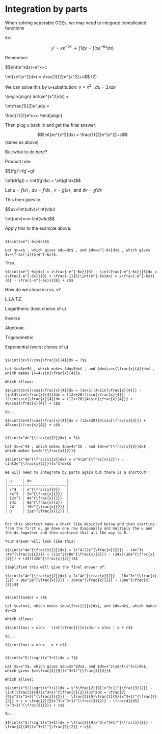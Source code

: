# Integration by parts

When solving seperable ODEs, we may need to integrate complicated functions

ex: 

$$y'=xe^{-6x} \to \int1dy=\int(xe^{-6x}dx)$$

Remember:

$$\int(e^xdx)=e^x+c 

\int(xe^{x^2}dx) = \frac{1}{2}e^{x^2}+c$$ (2)

We can solve this by u-substitution: $u=x^2$ , $du=2xdx$

\begin{align}
\int(xe^{x^2}dx) =

\int\frac{1}{2}e^udu =

\frac{1}{2}e^u+c
\end{align}

Then plug u back in and get the final answer:

$$\int(xe^{x^2}dx) = \frac{1}{2}e^{x^2}+c$$ (same as above)

But what to do here?

Product rule:

$$(fg)'=fg'+gf'

\int(d(fg)) = \int(fg'dx) + \int(gf'dx)$$

Let $u=f(x)$ , $du=f'dx$ , $v=g(x)$ , and $dv=g'dx$

This then goes to:

$$uv=\int(udv)+\int(vdu) 

\int(udv)=uv-\int(vdu)$$

Apply this to the example above:

````{example} 1.6.1

$$\int(xe^{-6x}dx)$$

Let $u=x$ , which gives $du=dx$ , and $dv=e^{-6x}dx$ , which gives $v=\frac{-1}{6}e^{-6x}$. 

Then,

$$\int(xe^{-6x}dx) = x\frac{-e^{-6x}}{6} - \int\frac{-e^{-6x}}{6}dx = x\frac{-e^{-6x}}{6} + \frac{-1}{6}\int(e^{-6x}dx) = x\frac{-e^{-6x}}{6} - \frac{-e^{-6x}}{36} + c$$
````

How do we choose u vs. v?

L.I.A.T.E

Logarithmic  (best choice of u)

Inverse

Algebraic

Trigonometric

Exponential  (worst choice of u)

````{example} 1.6.2

$$\int(3x+5)\cos{\frac{x}{4}}dx = ?$$ 

Let $u=3x+5$ , which makes $du=3dx$ , and $dv=\cos{\frac{x}{4}}dx$ , which makes $v=4\sin{\frac{x}{4}}$

Which allows:

$$\int(3x+5)\cos{\frac{x}{4}}dx = (3x+5)[4\sin{\frac{x}{4}}] - \int4\sin{\frac{x}{4}}3dx = (12x+20)[\sin{\frac{x}{4}}] - 12\int\sin{\frac{x}{4}}dx = (12x+20)[4\sin{\frac{x}{4}}] + 48\cos{\frac{x}{4}} + c$$

So...

$$\int(3x+5)\cos{\frac{x}{4}}dx = (12x+20)[4\sin{\frac{x}{4}}] + 48\cos{\frac{x}{4}} + c$$
````

````{example} 1.6.3

$$\int(x^4e^{\frac{x}{2}}dx) = ?$$

Let $u=x^4$ , which makes $du=4x^3$ , and $dv=e^{\frac{x}{2}}dx$ , which makes $v=2e^{\frac{x}{2}}$

$$\int(x^4e^{\frac{x}{2}}dx) = x^4(2e^{\frac{x}{2}}) - \int2e^{\frac{x}{2}}(4x^3)dx$$

We will need to integrate by parts again but there is a shortcut!!

| u     | dv                |
|-------|-------------------|
| x^4   | e^{\frac{x}{2}}   |
| 4x^3  | 2e^{\frac{x}{2}}  |
| 12x^2 | 4e^{\frac{x}{2}}  |
| 24x   | 8e^{\frac{x}{2}}  |
| 24    | 16e^{\frac{x}{2}} |
| 0     | 32e^{\frac{x}{2}} |


For this shortcut make a chart like depicted below and then starting from the first u, go down one row diagonally and multiply the u and the dv together and then continue this all the way to 0.

Your answer will look like this:

$$\int(x^4e^{\frac{x}{2}}dx) = (x^4)(2e^{\frac{x}{2}}) - (4x^3)(4e^{\frac{x}{2}}) + (12x^2)(8e^{\frac{x}{2}}) - (24x)(16e^{\frac{x}{2}}) + (24)(32e^{\frac{x}{2}})$$

Simplified this will give the final answer of:

$$\int(x^4e^{\frac{x}{2}}dx) = 2x^4e^{\frac{x}{2}} - 16x^3e^{\frac{x}{2}} + 96x^2e^{\frac{x}{2}} - 384xe^{\frac{x}{2}} + 768e^{\frac{x}{2}}$$
````

````{example} 1.6.4

$$\int(lnxdx) = ?$$

Let $u=lnx$, which makes $du=\frac{1}{x}dx$, and $dv=dx$, which makes $v=x$

Which allows:

$$\int(lnx) = xlnx - \int(\frac{1}{x}xdx) = xlnx - x + c$$

So...

$$\int(lnx) = xlnx - x + c$$
````

````{example} 1.6.5

$$\int(x^5)(\sqrt(x^3+1))dx = ?$$

Let $u=x^3$, which gives $du=3x^2dx$, and $dv=x^2\sqrt(x^3+1)dx$, which gives $v=\frac{2}{9}(x^3+1)^{\frac{3}{2}}$

Which allows:

$$\int(x^5)(\sqrt(x^3+1))dx = x^3\frac{2}{9}(x^3+1)^{\frac{3}{2}} - \int(\frac{2}{9}(x^3+1)^{\frac{3}{2}})3x^2dx = \frac{2}{9}x^3(x^3+1)^{\frac{3}{2}} - \frac{2}{9}\frac{2}{5}(x^3+1)^{\frac{5}{2}} + c = \frac{2}{9}x^3(x^3+1)^{\frac{3}{2}} - \frac{4}{45}(x^3+1)^{\frac{5}{2}} + c$$

So...

$$\int(x^5)(\sqrt(x^3+1))dx = \frac{2}{9}x^3(x^3+1)^{\frac{3}{2}} - \frac{4}{45}(x^3+1)^{\frac{5}{2}} + c$$